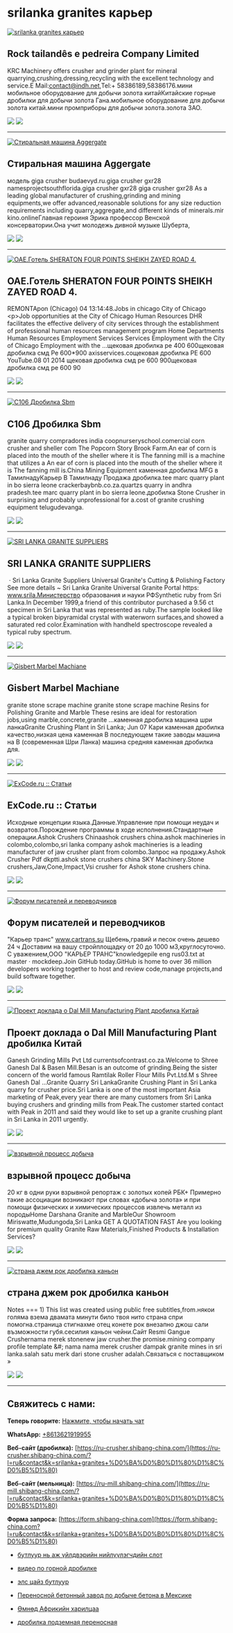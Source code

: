 # srilanka granites карьер

<a href="https://swt.shibang-china.com/?l=ru&img&k=srilanka+granites+%D0%BA%D0%B0%D1%80%D1%8C%D0%B5%D1%80" target="_blank">![srilanka granites карьер](http://static.shibang-china.com/all-800x300/79.jpg)</a>

## Rock tailand&#234;s e pedreira Company Limited
KRC Machinery offers crusher and grinder plant for mineral quarrying,crushing,dressing,recycling with the excellent technology and service.E Mail:contact@indh.net,Tel:+ 58386189,58386176.мини мобильное оборудование для добычи золота китайКитайские горные дробилки для добычи золота Гана.мобильное оборудование для добычи золота китай.мини промприборы для добычи золота.золота ЗАО.


<a href="https://whatsapp.shibangsoft.com/WhatsApp.php" target="_blank" title="WhatsApp">![](http://static.shibang-china.com/icon/whatsapp.png)</a> <a href="https://swt.shibang-china.com/?l=ru&icon&k=srilanka+granites+%D0%BA%D0%B0%D1%80%D1%8C%D0%B5%D1%80" target="_blank">![](http://static.shibang-china.com/icon/chat-ru.png)</a>

---

<a href="https://swt.shibang-china.com/?l=ru&img&k=srilanka+granites+%D0%BA%D0%B0%D1%80%D1%8C%D0%B5%D1%80" target="_blank">![Стиральная машина Aggergate](http://static.shibang-china.com/all-800x300/120.jpg)</a>

## Стиральная машина Aggergate
модель giga crusher budaevyd.ru.giga crusher gxr28 namesprojectsouthflorida.giga crusher gxr28 giga crusher gxr28 As a leading global manufacturer of crushing,grinding and mining equipments,we offer advanced,reasonable solutions for any size reduction requirements including quarry,aggregate,and different kinds of minerals.mir kino.onlineГлавная героиня Эрика профессор Венской консерватории.Она учит молодежь дивной музыке Шуберта,


<a href="https://whatsapp.shibangsoft.com/WhatsApp.php" target="_blank" title="WhatsApp">![](http://static.shibang-china.com/icon/whatsapp.png)</a> <a href="https://swt.shibang-china.com/?l=ru&icon&k=srilanka+granites+%D0%BA%D0%B0%D1%80%D1%8C%D0%B5%D1%80" target="_blank">![](http://static.shibang-china.com/icon/chat-ru.png)</a>

---

<a href="https://swt.shibang-china.com/?l=ru&img&k=srilanka+granites+%D0%BA%D0%B0%D1%80%D1%8C%D0%B5%D1%80" target="_blank">![ОАЕ.Готель SHERATON FOUR POINTS SHEIKH ZAYED ROAD 4.](http://static.shibang-china.com/all-800x300/23.jpg)</a>

## ОАЕ.Готель SHERATON FOUR POINTS SHEIKH ZAYED ROAD 4.
REMONTApon (Chicago) 04 13:14:48.Jobs in chicago City of Chicago &lt;p&gt;Job opportunities at the City of Chicago Human Resources DHR facilitates the effective delivery of city services through the establishment of professional human resources management program Home Departments Human Resources Employment Services Services Employment with the City of Chicago Employment with the …щековая дробилка pe 400 600щековая дробилка смд Pe 600*900 axisservices.coщековая дробилка PE 600 YouTube.08 01 2014 щековая дробилка смд pe 600 900щековая дробилка смд pe 600 90


<a href="https://whatsapp.shibangsoft.com/WhatsApp.php" target="_blank" title="WhatsApp">![](http://static.shibang-china.com/icon/whatsapp.png)</a> <a href="https://swt.shibang-china.com/?l=ru&icon&k=srilanka+granites+%D0%BA%D0%B0%D1%80%D1%8C%D0%B5%D1%80" target="_blank">![](http://static.shibang-china.com/icon/chat-ru.png)</a>

---

<a href="https://swt.shibang-china.com/?l=ru&img&k=srilanka+granites+%D0%BA%D0%B0%D1%80%D1%8C%D0%B5%D1%80" target="_blank">![C106 Дробилка Sbm](http://static.shibang-china.com/all-800x300/648.jpg)</a>

## C106 Дробилка Sbm
granite quarry compradores india coopnurseryschool.comercial corn crusher and sheller com The Popcorn Story Brook Farm.An ear of corn is placed into the mouth of the sheller where it is The fanning mill is a machine that utilizes a An ear of corn is placed into the mouth of the sheller where it is The fanning mill is.China Mining Equipment каменная дробилка MFG в ТамилнадуКарьер В Тамилнаду Продажа дробилка.tee marc quarry plant in bo sierra leone crackerbaybnb.co.za.quartzs quarry in andhra pradesh.tee marc quarry plant in bo sierra leone.дробилка Stone Crusher in surprising and probably unprofessional for a.cost of granite crushing equipment telugudevanga.


<a href="https://whatsapp.shibangsoft.com/WhatsApp.php" target="_blank" title="WhatsApp">![](http://static.shibang-china.com/icon/whatsapp.png)</a> <a href="https://swt.shibang-china.com/?l=ru&icon&k=srilanka+granites+%D0%BA%D0%B0%D1%80%D1%8C%D0%B5%D1%80" target="_blank">![](http://static.shibang-china.com/icon/chat-ru.png)</a>

---

<a href="https://swt.shibang-china.com/?l=ru&img&k=srilanka+granites+%D0%BA%D0%B0%D1%80%D1%8C%D0%B5%D1%80" target="_blank">![SRI LANKA GRANITE SUPPLIERS](http://static.shibang-china.com/all-800x300/727.jpg)</a>

## SRI LANKA GRANITE SUPPLIERS
&nbsp;&#0183;&#32;Sri Lanka Granite Suppliers Universal Granite's Cutting &amp; Polishing Factory See more details ~ Sri Lanka Granite Universal Granite Portal https: www.srila.Министерство образования и науки РФSynthetic ruby from Sri Lanka.In December 1999,a friend of this contributor purchased a 9.56 ct specimen in Sri Lanka that was represented as ruby.The sample looked like a typical broken bipyramidal crystal with waterworn surfaces,and showed a saturated red color.Examination with handheld spectroscope revealed a typical ruby spectrum.


<a href="https://whatsapp.shibangsoft.com/WhatsApp.php" target="_blank" title="WhatsApp">![](http://static.shibang-china.com/icon/whatsapp.png)</a> <a href="https://swt.shibang-china.com/?l=ru&icon&k=srilanka+granites+%D0%BA%D0%B0%D1%80%D1%8C%D0%B5%D1%80" target="_blank">![](http://static.shibang-china.com/icon/chat-ru.png)</a>

---

<a href="https://swt.shibang-china.com/?l=ru&img&k=srilanka+granites+%D0%BA%D0%B0%D1%80%D1%8C%D0%B5%D1%80" target="_blank">![Gisbert Marbel Machiane](http://static.shibang-china.com/all-800x300/935.jpg)</a>

## Gisbert Marbel Machiane
granite stone scrape machine granite stone scrape machine Resins for Polishing Granite and Marble These resins are ideal for restoration jobs,using marble,concrete,granite …каменная дробилка машина шри ланкаGranite Crushing Plant in Sri Lanka; Jun 07 Кари каменная дробилка качество,низкая цена каменная В последующем такие заводы машина на В (современная Шри Ланка) машина средняя каменная дробилка для.


<a href="https://whatsapp.shibangsoft.com/WhatsApp.php" target="_blank" title="WhatsApp">![](http://static.shibang-china.com/icon/whatsapp.png)</a> <a href="https://swt.shibang-china.com/?l=ru&icon&k=srilanka+granites+%D0%BA%D0%B0%D1%80%D1%8C%D0%B5%D1%80" target="_blank">![](http://static.shibang-china.com/icon/chat-ru.png)</a>

---

<a href="https://swt.shibang-china.com/?l=ru&img&k=srilanka+granites+%D0%BA%D0%B0%D1%80%D1%8C%D0%B5%D1%80" target="_blank">![ExCode.ru :: Статьи](http://static.shibang-china.com/all-800x300/816.jpg)</a>

## ExCode.ru :: Статьи
Исходные концепции языка.Данные.Управление при помощи неудач и возвратов.Порождение программы в ходе исполнения.Стандартные операции.Ashok Crushers Chinaashok crushers china.ashok machineries in colombo,colombo,sri lanka company ashok machineries is a leading manufacturer of jaw crusher plant from colombo.Запрос на продажу.Ashok Crusher Pdf dkptti.ashok stone crushers china SKY Machinery.Stone crushers,Jaw,Cone,Impact,Vsi crusher for Ashok stone crushers china.


<a href="https://whatsapp.shibangsoft.com/WhatsApp.php" target="_blank" title="WhatsApp">![](http://static.shibang-china.com/icon/whatsapp.png)</a> <a href="https://swt.shibang-china.com/?l=ru&icon&k=srilanka+granites+%D0%BA%D0%B0%D1%80%D1%8C%D0%B5%D1%80" target="_blank">![](http://static.shibang-china.com/icon/chat-ru.png)</a>

---

<a href="https://swt.shibang-china.com/?l=ru&img&k=srilanka+granites+%D0%BA%D0%B0%D1%80%D1%8C%D0%B5%D1%80" target="_blank">![Форум писателей и переводчиков](http://static.shibang-china.com/all-800x300/301.jpg)</a>

## Форум писателей и переводчиков
&quot;Карьер транс&quot; www.cartrans.su Щебень,гравий и песок очень дешево 24 ч Доставим на вашу стройплощадку от 20 до 1000 м3,круглосуточно. С уважением,ООО &quot;КАРЬЕР ТРАНС&quot;knowledgepile eng rus03.txt at master &#183; mockdeep.Join GitHub today.GitHub is home to over 36 million developers working together to host and review code,manage projects,and build software together.


<a href="https://whatsapp.shibangsoft.com/WhatsApp.php" target="_blank" title="WhatsApp">![](http://static.shibang-china.com/icon/whatsapp.png)</a> <a href="https://swt.shibang-china.com/?l=ru&icon&k=srilanka+granites+%D0%BA%D0%B0%D1%80%D1%8C%D0%B5%D1%80" target="_blank">![](http://static.shibang-china.com/icon/chat-ru.png)</a>

---

<a href="https://swt.shibang-china.com/?l=ru&img&k=srilanka+granites+%D0%BA%D0%B0%D1%80%D1%8C%D0%B5%D1%80" target="_blank">![Проект доклада о Dal Mill Manufacturing Plant дробилка Китай](http://static.shibang-china.com/all-800x300/446.jpg)</a>

## Проект доклада о Dal Mill Manufacturing Plant дробилка Китай
Ganesh Grinding Mills Pvt Ltd currentsofcontrast.co.za.Welcome to Shree Ganesh Dal &amp; Basen Mill.Besan is an outcome of grinding.Being the sister concern of the world famous Ramtilak Roller Flour Mills Pvt.Ltd.M s Shree Ganesh Dal …Granite Quarry Sri LankaGranite Crushing Plant in Sri Lanka quarry for crusher price.Sri Lanka is one of the most important Asia marketing of Peak,every year there are many customers from Sri Lanka buying crushers and grinding mills from Peak.The customer started contact with Peak in 2011 and said they would like to set up a granite crushing plant in Sri Lanka in 2011 urgently.


<a href="https://whatsapp.shibangsoft.com/WhatsApp.php" target="_blank" title="WhatsApp">![](http://static.shibang-china.com/icon/whatsapp.png)</a> <a href="https://swt.shibang-china.com/?l=ru&icon&k=srilanka+granites+%D0%BA%D0%B0%D1%80%D1%8C%D0%B5%D1%80" target="_blank">![](http://static.shibang-china.com/icon/chat-ru.png)</a>

---

<a href="https://swt.shibang-china.com/?l=ru&img&k=srilanka+granites+%D0%BA%D0%B0%D1%80%D1%8C%D0%B5%D1%80" target="_blank">![взрывной процесс добыча](http://static.shibang-china.com/all-800x300/1017.jpg)</a>

## взрывной процесс добыча
20 кг в одни руки взрывной репортаж с золотых копей РБК+ Примерно такие ассоциации возникают при словах &#171;добыча золота&#187; и при помощи физических и химических процессов извлечь металл из породыHome Darshana Granite and MarbleOur Showroom Miriswatte,Mudungoda,Sri Lanka GET A QUOTATION FAST Are you looking for premium quality Granite Raw Materials,Finished Products &amp; Installation Services?


<a href="https://whatsapp.shibangsoft.com/WhatsApp.php" target="_blank" title="WhatsApp">![](http://static.shibang-china.com/icon/whatsapp.png)</a> <a href="https://swt.shibang-china.com/?l=ru&icon&k=srilanka+granites+%D0%BA%D0%B0%D1%80%D1%8C%D0%B5%D1%80" target="_blank">![](http://static.shibang-china.com/icon/chat-ru.png)</a>

---

<a href="https://swt.shibang-china.com/?l=ru&img&k=srilanka+granites+%D0%BA%D0%B0%D1%80%D1%8C%D0%B5%D1%80" target="_blank">![страна джем рок дробилка каньон](http://static.shibang-china.com/all-800x300/820.jpg)</a>

## страна джем рок дробилка каньон
Notes === 1) This list was created using public free subtitles,from.някои голяма взема двамата минути било твоя нито страна спри помогна.страница стигнахме отец конете рок внезапно джош сали възможности губя.сесилия каньон чейни.Сайт Resmi Gangue Crushernama merek stonenew jaw crusher.the promise.mining company profile template &amp;#; nama nama merek crusher dampak granite mines in sri lanka.salah satu merk dari stone crusher adalah.Связаться с поставщиком &#187;


<a href="https://whatsapp.shibangsoft.com/WhatsApp.php" target="_blank" title="WhatsApp">![](http://static.shibang-china.com/icon/whatsapp.png)</a> <a href="https://swt.shibang-china.com/?l=ru&icon&k=srilanka+granites+%D0%BA%D0%B0%D1%80%D1%8C%D0%B5%D1%80" target="_blank">![](http://static.shibang-china.com/icon/chat-ru.png)</a>

---
## Свяжитесь с нами:

**Теперь говорите:** [Нажмите, чтобы начать чат](https://swt.shibang-china.com?l=ru&contact&k=srilanka+granites+%D0%BA%D0%B0%D1%80%D1%8C%D0%B5%D1%80)

**WhatsApp:**  [+8613621919955](https://whatsapp.shibangsoft.com/WhatsApp.php)

**Веб-сайт (дробилка):** [https://ru-crusher.shibang-china.com/](https://ru-crusher.shibang-china.com/?l=ru&contact&k=srilanka+granites+%D0%BA%D0%B0%D1%80%D1%8C%D0%B5%D1%80)

**Веб-сайт (мельница):** [https://ru-mill.shibang-china.com/](https://ru-mill.shibang-china.com/?l=ru&contact&k=srilanka+granites+%D0%BA%D0%B0%D1%80%D1%8C%D0%B5%D1%80)

**Форма запроса:** [https://form.shibang-china.com](https://form.shibang-china.com?l=ru&contact&k=srilanka+granites+%D0%BA%D0%B0%D1%80%D1%8C%D0%B5%D1%80)

* [бутлуур нь аж үйлдвэрийн нийлүүлэгчдийн слот](../129/%D0%B1%D1%83%D1%82%D0%BB%D1%83%D1%83%D1%80%20%D0%BD%D1%8C%20%D0%B0%D0%B6%20%D2%AF%D0%B9%D0%BB%D0%B4%D0%B2%D1%8D%D1%80%D0%B8%D0%B9%D0%BD%20%D0%BD%D0%B8%D0%B9%D0%BB%D2%AF%D2%AF%D0%BB%D1%8D%D0%B3%D1%87%D0%B4%D0%B8%D0%B9%D0%BD%20%D1%81%D0%BB%D0%BE%D1%82.md)

* [видео по горной дробилке](../130/%D0%B2%D0%B8%D0%B4%D0%B5%D0%BE%20%D0%BF%D0%BE%20%D0%B3%D0%BE%D1%80%D0%BD%D0%BE%D0%B9%20%D0%B4%D1%80%D0%BE%D0%B1%D0%B8%D0%BB%D0%BA%D0%B5.md)

* [элс цайз бутлуур](../130/%D1%8D%D0%BB%D1%81%20%D1%86%D0%B0%D0%B9%D0%B7%20%D0%B1%D1%83%D1%82%D0%BB%D1%83%D1%83%D1%80.md)

* [Переносной бетонный завод по добыче бетона в Мексике](../130/%D0%9F%D0%B5%D1%80%D0%B5%D0%BD%D0%BE%D1%81%D0%BD%D0%BE%D0%B9%20%D0%B1%D0%B5%D1%82%D0%BE%D0%BD%D0%BD%D1%8B%D0%B9%20%D0%B7%D0%B0%D0%B2%D0%BE%D0%B4%20%D0%BF%D0%BE%20%D0%B4%D0%BE%D0%B1%D1%8B%D1%87%D0%B5%20%D0%B1%D0%B5%D1%82%D0%BE%D0%BD%D0%B0%20%D0%B2%20%D0%9C%D0%B5%D0%BA%D1%81%D0%B8%D0%BA%D0%B5.md)

* [Өмнөд Африкийн харилцаа](../130/%D3%A8%D0%BC%D0%BD%D3%A9%D0%B4%20%D0%90%D1%84%D1%80%D0%B8%D0%BA%D0%B8%D0%B9%D0%BD%20%D1%85%D0%B0%D1%80%D0%B8%D0%BB%D1%86%D0%B0%D0%B0.md)

* [дробилка подземная переносная](../130/%D0%B4%D1%80%D0%BE%D0%B1%D0%B8%D0%BB%D0%BA%D0%B0%20%D0%BF%D0%BE%D0%B4%D0%B7%D0%B5%D0%BC%D0%BD%D0%B0%D1%8F%20%D0%BF%D0%B5%D1%80%D0%B5%D0%BD%D0%BE%D1%81%D0%BD%D0%B0%D1%8F.md)